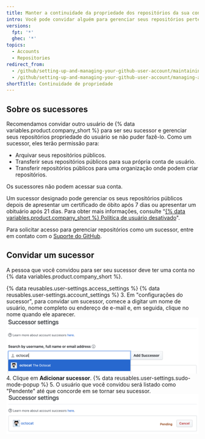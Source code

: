 ```yaml
---
title: Manter a continuidade da propriedade dos repositórios da sua conta de usuário
intro: Você pode convidar alguém para gerenciar seus repositórios pertencentes ao usuário se você não for capaz de fazê-lo.
versions:
  fpt: '*'
  ghec: '*'
topics:
  - Accounts
  - Repositories
redirect_from:
  - /github/setting-up-and-managing-your-github-user-account/maintaining-ownership-continuity-of-your-user-accounts-repositories
  - /github/setting-up-and-managing-your-github-user-account/managing-access-to-your-personal-repositories/maintaining-ownership-continuity-of-your-user-accounts-repositories
shortTitle: Continuidade de propriedade
---
```


## Sobre os sucessores

Recomendamos convidar outro usuário de {% data variables.product.company_short %} para ser seu sucessor e gerenciar seus repositórios propriedade do usuário se não puder fazê-lo. Como um sucessor, eles terão permissão para:

- Arquivar seus repositórios públicos.
- Transferir seus repositórios públicos para sua própria conta de usuário.
- Transferir repositórios públicos para uma organização onde podem criar repositórios.

Os sucessores não podem acessar sua conta.

Um sucessor designado pode gerenciar os seus repositórios públicos depois de apresentar um certificado de óbito após 7 dias ou apresentar um obituário após 21 dias. Para obter mais informações, consulte “[{% data variables.product.company_short %} Política de usuário desativado](/free-pro-team@latest/github/site-policy/github-deceased-user-policy)".

Para solicitar acesso para gerenciar repositórios como um sucessor, entre em contato com o [Suporte do GitHub](https://support.github.com/contact?tags=docs-accounts).

## Convidar um sucessor
A pessoa que você convidou para ser seu sucessor deve ter uma conta no {% data variables.product.company_short %}.

{% data reusables.user-settings.access_settings %}
{% data reusables.user-settings.account_settings %}
3. Em "configurações do sucessor", para convidar um sucessor, comece a digitar um nome de usuário, nome completo ou endereço de e-mail e, em seguida, clique no nome quando ele aparecer. ![Campo de busca para convite de sucessor](/assets/images/help/settings/settings-invite-successor-search-field.png)
4. Clique em **Adicionar sucessor**.
{% data reusables.user-settings.sudo-mode-popup %}
5. O usuário que você convidou será listado como "Pendente" até que concorde em se tornar seu sucessor. ![Convite de sucessor pendente](/assets/images/help/settings/settings-pending-successor.png)
